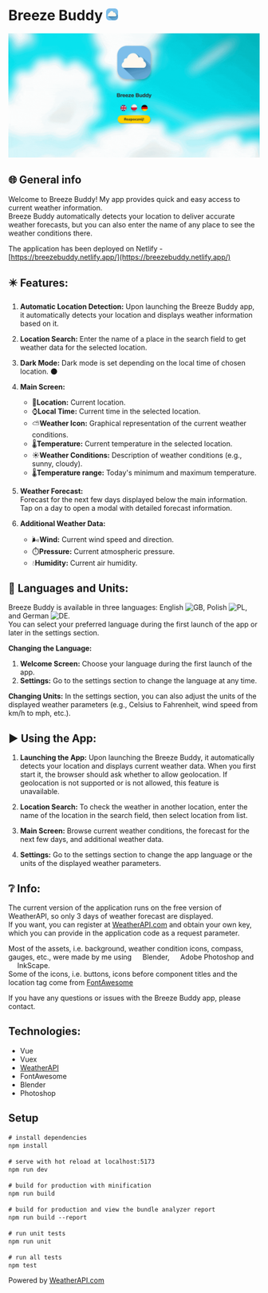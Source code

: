 # Breeze Buddy <img src="https://raw.githubusercontent.com/kvvasuu/breeze-buddy/main/src/assets/favicon.png" alt="icon" width="24"/>

![App demo](https://raw.githubusercontent.com/kvvasuu/breeze-buddy/main/demo.gif "App demo")

## :globe_with_meridians: General info

Welcome to Breeze Buddy! My app provides quick and easy access to current weather information.<br>
Breeze Buddy automatically detects your location to deliver accurate weather forecasts, but you can also enter the name of any place to see the weather conditions there.

The application has been deployed on Netlify - [https://breezebuddy.netlify.app/](https://breezebuddy.netlify.app/)

## :eight_pointed_black_star: Features:

1. **Automatic Location Detection:** Upon launching the Breeze Buddy app, it automatically detects your location and displays weather information based on it.

2. **Location Search:** Enter the name of a place in the search field to get weather data for the selected location.

3. **Dark Mode:** Dark mode is set depending on the local time of chosen location. :new_moon:

4. **Main Screen:**

   - :pushpin:**Location:** Current location.
   - :watch:**Local Time:** Current time in the selected location.
   - :partly_sunny:**Weather Icon:** Graphical representation of the current weather conditions.
   - :thermometer:**Temperature:** Current temperature in the selected location.
   - :sunny:**Weather Conditions:** Description of weather conditions (e.g., sunny, cloudy).
   - :thermometer:**Temperature range:** Today's minimum and maximum temperature.

5. **Weather Forecast:**<br>
   Forecast for the next few days displayed below the main information.<br>
   Tap on a day to open a modal with detailed forecast information.

6. **Additional Weather Data:**
   - :wind_face:**Wind:** Current wind speed and direction.
   - :stopwatch:**Pressure:** Current atmospheric pressure.
   - :droplet:**Humidity:** Current air humidity.

## :checkered_flag: Languages and Units:

Breeze Buddy is available in three languages: English ![GB](https://raw.githubusercontent.com/stevenrskelton/flag-icon/master/png/16/country-4x3/gb.png), Polish ![PL](https://raw.githubusercontent.com/stevenrskelton/flag-icon/master/png/16/country-4x3/pl.png), and German ![DE](https://raw.githubusercontent.com/stevenrskelton/flag-icon/master/png/16/country-4x3/de.png).<br>
You can select your preferred language during the first launch of the app or later in the settings section.

**Changing the Language:**

1. **Welcome Screen:** Choose your language during the first launch of the app.
2. **Settings:** Go to the settings section to change the language at any time.

**Changing Units:**
In the settings section, you can also adjust the units of the displayed weather parameters (e.g., Celsius to Fahrenheit, wind speed from km/h to mph, etc.).

## :arrow_forward: Using the App:

1. **Launching the App:**
   Upon launching the Breeze Buddy, it automatically detects your location and displays current weather data.
   When you first start it, the browser should ask whether to allow geolocation.
   If geolocation is not supported or is not allowed, this feature is unavailable.

2. **Location Search:**
   To check the weather in another location, enter the name of the location in the search field, then select location from list.

3. **Main Screen:**
   Browse current weather conditions, the forecast for the next few days, and additional weather data.

4. **Settings:**
   Go to the settings section to change the app language or the units of the displayed weather parameters.

## :grey_question: Info: 

The current version of the application runs on the free version of WeatherAPI, so only 3 days of weather forecast are displayed.<br>
If you want, you can register at [WeatherAPI.com](https://www.weatherapi.com/) and obtain your own key, which you can provide in the application code as a request parameter.

Most of the assets, i.e. background, weather condition icons, compass, gauges, etc., were made by me using <img src="https://cdn3.emoji.gg/emojis/8027-blender.png" width="14px" height="14px" alt=""> Blender, <img src="https://upload.wikimedia.org/wikipedia/commons/thumb/a/af/Adobe_Photoshop_CC_icon.svg/512px-Adobe_Photoshop_CC_icon.svg.png" width="14px" height="14px" alt=""> Adobe Photoshop and <img src="https://raw.githubusercontent.com/wjramos/flat.icns/inkscape/pngs/inkscape.png" width="14px" height="14px" alt=""> InkScape.<br>
Some of the icons, i.e. buttons, icons before component titles and the location tag come from [FontAwesome](https://fontawesome.com/)

If you have any questions or issues with the Breeze Buddy app, please contact.

## Technologies:

- Vue
- Vuex
- [WeatherAPI](https://www.weatherapi.com/)
- FontAwesome
- Blender
- Photoshop

## Setup

```
# install dependencies
npm install

# serve with hot reload at localhost:5173
npm run dev

# build for production with minification
npm run build

# build for production and view the bundle analyzer report
npm run build --report

# run unit tests
npm run unit

# run all tests
npm test
```

Powered by <a href="https://www.weatherapi.com/" title="Free Weather API">WeatherAPI.com</a>
